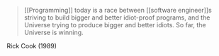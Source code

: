 > [[Programming]] today is a race between [[software engineer]]s striving to build bigger and better idiot-proof programs, and the Universe trying to produce bigger and better idiots. So far, the Universe is winning.

Rick Cook (1989)
